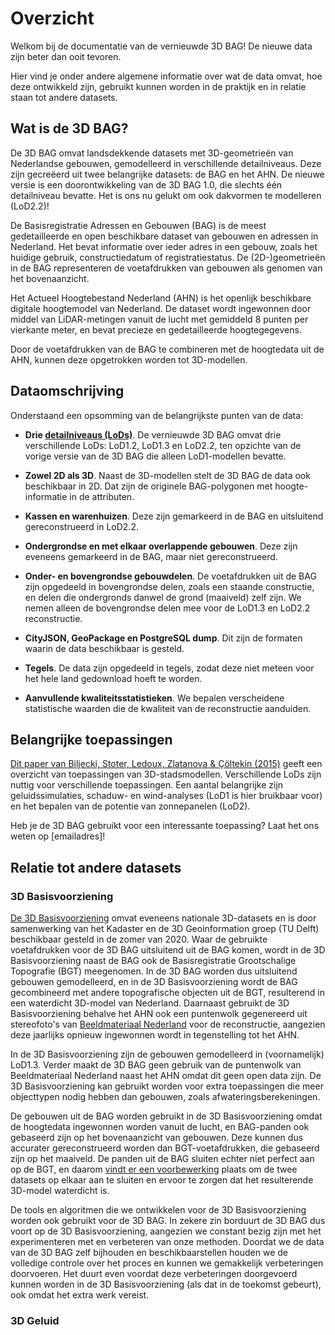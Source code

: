 # Overzicht

Welkom bij de documentatie van de vernieuwde 3D BAG! De nieuwe data zijn beter dan ooit tevoren.

Hier vind je onder andere algemene informatie over wat de data omvat, hoe deze ontwikkeld zijn, gebruikt kunnen worden in de praktijk en in relatie staan tot andere datasets.

## <h2>Wat is de 3D BAG?</h2>

De 3D BAG omvat landsdekkende datasets met 3D-geometrieën van Nederlandse gebouwen, gemodelleerd in verschillende detailniveaus. Deze zijn gecreëerd uit twee belangrijke datasets: de BAG en het AHN. De nieuwe versie is een doorontwikkeling van de 3D BAG 1.0, die slechts één detailniveau bevatte. Het is ons nu gelukt om ook dakvormen te modelleren (LoD2.2)!

De Basisregistratie Adressen en Gebouwen (BAG) is de meest gedetailleerde en open beschikbare dataset van gebouwen en adressen in Nederland. Het bevat informatie over ieder adres in een gebouw, zoals het huidige gebruik, constructiedatum of registratiestatus. De (2D-)geometrieën in de BAG representeren de voetafdrukken van gebouwen als genomen van het bovenaanzicht.

Het Actueel Hoogtebestand Nederland (AHN) is het openlijk beschikbare digitale hoogtemodel van Nederland. De dataset wordt ingewonnen door middel van LiDAR-metingen vanuit de lucht met gemiddeld 8 punten per vierkante meter, en bevat precieze en gedetailleerde hoogtegegevens.

Door de voetafdrukken van de BAG te combineren met de hoogtedata uit de AHN, kunnen deze opgetrokken worden tot 3D-modellen.

## <h2>Dataomschrijving</h2>

Onderstaand een opsomming van de belangrijkste punten van de data:

- **Drie <a href="https://3d.bk.tudelft.nl/lod/">detailniveaus (LoDs)</a>**. De vernieuwde 3D BAG omvat drie verschillende LoDs: LoD1.2, LoD1.3 en LoD2.2, ten opzichte van de vorige versie van de 3D BAG die alleen LoD1-modellen bevatte.

- **Zowel 2D als 3D**. Naast de 3D-modellen stelt de 3D BAG de data ook beschikbaar in 2D. Dat zijn de originele BAG-polygonen met hoogte-informatie in de attributen.
- **Kassen en warenhuizen**. Deze zijn gemarkeerd in de BAG en uitsluitend gereconstrueerd in LoD2.2.
- **Ondergrondse en met elkaar overlappende gebouwen**. Deze zijn eveneens gemarkeerd in de BAG, maar niet gereconstrueerd.
- **Onder- en bovengrondse gebouwdelen**. De voetafdrukken uit de BAG zijn opgedeeld in bovengrondse delen, zoals een staande constructie, en delen die ondergronds danwel de grond (maaiveld) zelf zijn. We nemen alleen de bovengrondse delen mee voor de LoD1.3 en LoD2.2 reconstructie.
- **CityJSON, GeoPackage en PostgreSQL dump**. Dit zijn de formaten waarin de data beschikbaar is gesteld.
- **Tegels**. De data zijn opgedeeld in tegels, zodat deze niet meteen voor het hele land gedownload hoeft te worden.
- **Aanvullende kwaliteitsstatistieken**. We bepalen verscheidene statistische waarden die de kwaliteit van de reconstructie aanduiden. 

## <h2>Belangrijke toepassingen</h2>

<a href=https://www.mdpi.com/2220-9964/4/4/2842/pdf>Dit paper van Biljecki, Stoter, Ledoux, Zlatanova & Çöltekin (2015)</a> geeft een overzicht van toepassingen van 3D-stadsmodellen. Verschillende LoDs zijn nuttig voor verschillende toepassingen. Een aantal belangrijke zijn geluidssimulaties, schaduw- en wind-analyses (LoD1 is hier bruikbaar voor) en het bepalen van de potentie van zonnepanelen (LoD2).

Heb je de 3D BAG gebruikt voor een interessante toepassing? Laat het ons weten op [emailadres]!

## <h2>Relatie tot andere datasets</h2>

### <h3>3D Basisvoorziening</h3>

<a href=https://www.pdok.nl/3d-basisvoorziening>De 3D Basisvoorziening</a> omvat eveneens nationale 3D-datasets en is door samenwerking van het Kadaster en de 3D Geoinformation groep (TU Delft) beschikbaar gesteld in de zomer van 2020. Waar de gebruikte voetafdrukken voor de 3D BAG uitsluitend uit de BAG komen, wordt in de 3D Basisvoorziening naast de BAG ook de Basisregistratie Grootschalige Topografie (BGT) meegenomen. In de 3D BAG worden dus uitsluitend gebouwen gemodelleerd, en in de 3D Basisvoorziening wordt de BAG gecombineerd met andere topografische objecten uit de BGT, resulterend in een waterdicht 3D-model van Nederland. Daarnaast gebruikt de 3D Basisvoorziening behalve het AHN ook een puntenwolk gegenereerd uit stereofoto's van <a href=https://www.beeldmateriaal.nl/>Beeldmateriaal Nederland</a> voor de reconstructie, aangezien deze jaarlijks opnieuw ingewonnen wordt in tegenstelling tot het AHN.

In de 3D Basisvoorziening zijn de gebouwen gemodelleerd in (voornamelijk) LoD1.3. Verder maakt de 3D BAG geen gebruik van de puntenwolk van Beeldmateriaal Nederland naast het AHN omdat dit geen open data zijn. De 3D Basisvoorziening kan gebruikt worden voor extra toepassingen die meer objecttypen nodig hebben dan gebouwen, zoals afwateringsberekeningen.

De gebouwen uit de BAG worden gebruikt in de 3D Basisvoorziening omdat de hoogtedata ingewonnen worden vanuit de lucht, en BAG-panden ook gebaseerd zijn op het bovenaanzicht van gebouwen. Deze kunnen dus accurater gereconstrueerd worden dan BGT-voetafdrukken, die gebaseerd zijn op het maaiveld. De panden uit de BAG sluiten echter niet perfect aan op de BGT, en daarom <a href=https://docs.geostandaarden.nl/3dbv/prod/#voorbewerking-van-bag-en-bgt>vindt er een voorbewerking</a> plaats om de twee datasets op elkaar aan te sluiten en ervoor te zorgen dat het resulterende 3D-model waterdicht is. 

De tools en algoritmen die we ontwikkelen voor de 3D Basisvoorziening worden ook gebruikt voor de 3D BAG. In zekere zin borduurt de 3D BAG dus voort op de 3D Basisvoorziening, aangezien we constant bezig zijn met het experimenteren met en verbeteren van onze methoden. Doordat we de data van de 3D BAG zelf bijhouden en beschikbaarstellen houden we de volledige controle over het proces en kunnen we gemakkelijk verbeteringen doorvoeren. Het duurt even voordat deze verbeteringen doorgevoerd kunnen worden in de 3D Basisvoorziening (als dat in de toekomst gebeurt), ook omdat het extra werk vereist.

### <h3>3D Geluid</h3>



